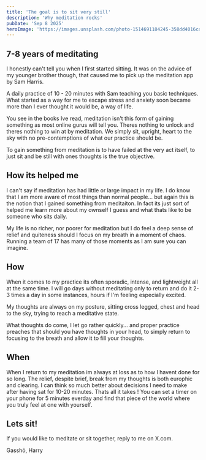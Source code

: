 ```yaml
---
title: 'The goal is to sit very still'
description: 'Why meditation rocks'
pubDate: 'Sep 8 2025'
heroImage: 'https://images.unsplash.com/photo-1514691184245-358dd4016ca0?q=80&w=1287&auto=format&fit=crop&ixlib=rb-4.1.0&ixid=M3wxMjA3fDB8MHxwaG90by1wYWdlfHx8fGVufDB8fHx8fA%3D%3D'
---
```


## 7-8 years of meditating

I honestly can't tell you when I first started sitting. It was on the advice of my younger brother though, that caused me to pick up the meditation app by Sam Harris. 

A daily practice of 10 - 20 minutes with Sam teaching you basic techniques. What started as a way for me to escape stress and anxiety soon became more than I ever thought it would be, a way of life.

You see in the books Ive read, meditation isn't this form of gaining something as most online gurus will tell you. Theres nothing to unlock and theres nothing to win at by meditation. We simply sit, upright, heart to the sky with no pre-contemptions of what our practice should be.

To gain something from meditation is to have failed at the very act itself, to just sit and be still with ones thoughts is the true objective. 

## How its helped me

I can't say if meditation has had little or large impact in my life. I do know that I am more aware of most things than normal people... but again this is the notion that I gained something from meditaiton. In fact its just sort of helped me learn more about my ownself I guess and what thats like to be someone who sits daily. 

My life is no richer, nor poorer for meditation but I do feel a deep sense of relief and quiteness should I focus on my breath in a moment of chaos. Running a team of 17 has many of those moments as I am sure you can imagine. 

## How

When it comes to my practice its often sporadic, intense, and lightweight all at the same time. I will go days without meditating only to return and do it 2-3 times a day in some instances, hours if I'm feeling especially excited. 

My thoughts are always on my posture, sitting cross legged, chest and head to the sky, trying to reach a meditative state. 

What thoughts do come, I let go rather quickly... and proper practice preaches that should you have thoughts in your head, to simply return to focusing to the breath and allow it to fill your thoughts. 

## When

When I return to my meditation im always at loss as to how I havent done for so long. The relief, despite brief, break from my thoughts is both europhic and clearing. I can think so much better about decisions I need to make after having sat for 10-20 minutes. Thats all it takes ! You can set a timer on your phone for 5 minutes everday and find that piece of the world where you truly feel at one with yourself.

## Lets sit!

If you would like to meditate or sit together, reply to me on X.com.

Gasshō,
Harry